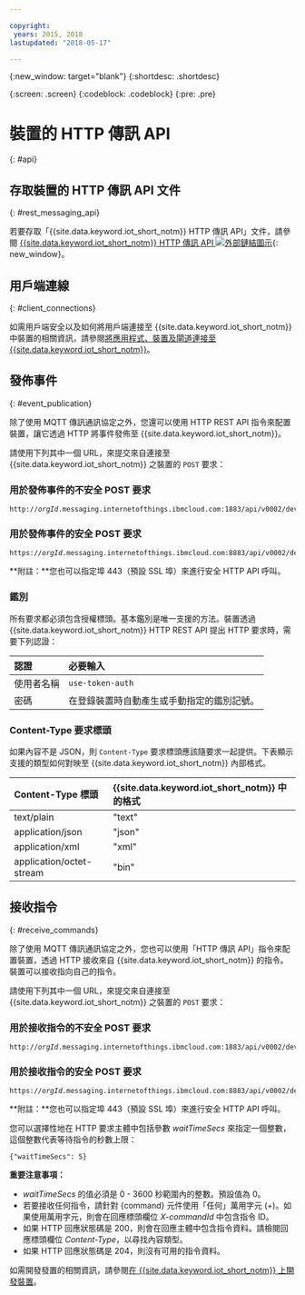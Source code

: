 ```yaml
---

copyright:
 years: 2015, 2018
lastupdated: "2018-05-17"

---
```


{:new_window: target="blank"}
{:shortdesc: .shortdesc}

{:screen: .screen}
{:codeblock: .codeblock}
{:pre: .pre}

# 裝置的 HTTP 傳訊 API
{: #api}


## 存取裝置的 HTTP 傳訊 API 文件
{: #rest_messaging_api}

若要存取「{{site.data.keyword.iot_short_notm}} HTTP 傳訊 API」文件，請參閱 [{{site.data.keyword.iot_short_notm}} HTTP 傳訊 API ![外部鏈結圖示](../../../icons/launch-glyph.svg)](https://docs.internetofthings.ibmcloud.com/apis/swagger/v0002/http-messaging.html){: new_window}。


## 用戶端連線
{: #client_connections}

如需用戶端安全以及如何將用戶端連接至 {{site.data.keyword.iot_short_notm}} 中裝置的相關資訊，請參閱[將應用程式、裝置及閘道連接至 {{site.data.keyword.iot_short_notm}}](../reference/security/connect_devices_apps_gw.html)。

## 發佈事件 
{: #event_publication}

除了使用 MQTT 傳訊通訊協定之外，您還可以使用 HTTP REST API 指令來配置裝置，讓它透過 HTTP 將事件發佈至 {{site.data.keyword.iot_short_notm}}。

請使用下列其中一個 URL，來提交來自連接至 {{site.data.keyword.iot_short_notm}} 之裝置的 ``POST`` 要求：

### 用於發佈事件的不安全 POST 要求

<pre class="pre"><code class="hljs">http://<var class="keyword varname">orgId</var>.messaging.internetofthings.ibmcloud.com:1883/api/v0002/device/types/<var class="keyword varname">typeId</var>/devices/<var class="keyword varname">deviceId</var>/events/<var class="keyword varname">eventId</var></code></pre>

### 用於發佈事件的安全 POST 要求

<pre class="pre"><code class="hljs">https://<var class="keyword varname">orgId</var>.messaging.internetofthings.ibmcloud.com:8883/api/v0002/device/types/<var class="keyword varname">typeId</var>/devices/<var class="keyword varname">deviceId</var>/events/<var class="keyword varname">eventId</var></code></pre>

**附註：**您也可以指定埠 443（預設 SSL 埠）來進行安全 HTTP API 呼叫。

### 鑑別

所有要求都必須包含授權標頭。基本鑑別是唯一支援的方法。裝置透過 {{site.data.keyword.iot_short_notm}} HTTP REST API 提出 HTTP 要求時，需要下列認證：

|認證|必要輸入|
|:---|:---|
|使用者名稱|`use-token-auth`
|密碼|在登錄裝置時自動產生或手動指定的鑑別記號。





### Content-Type 要求標頭

如果內容不是 JSON，則 `Content-Type` 要求標頭應該隨要求一起提供。下表顯示支援的類型如何對映至 {{site.data.keyword.iot_short_notm}} 內部格式。

|Content-Type 標頭|{{site.data.keyword.iot_short_notm}} 中的格式|
|:---|:---|
|text/plain|"text"
|application/json|"json"
|application/xml|"xml"
|application/octet-stream|"bin"




## 接收指令
{: #receive_commands}

除了使用 MQTT 傳訊通訊協定之外，您也可以使用「HTTP 傳訊 API」指令來配置裝置，透過 HTTP 接收來自 {{site.data.keyword.iot_short_notm}} 的指令。裝置可以接收指向自己的指令。

請使用下列其中一個 URL，來提交來自連接至 {{site.data.keyword.iot_short_notm}} 之裝置的 ``POST`` 要求：

### 用於接收指令的不安全 POST 要求

<pre class="pre"><code class="hljs">http://<var class="keyword varname">orgId</var>.messaging.internetofthings.ibmcloud.com:1883/api/v0002/device/types/<var class="keyword varname">typeId</var>/devices/<var class="keyword varname">deviceId</var>/commands/<var class="keyword varname">command</var>/request</code></pre>

### 用於接收指令的安全 POST 要求

<pre class="pre"><code class="hljs">https://<var class="keyword varname">orgId</var>.messaging.internetofthings.ibmcloud.com:8883/api/v0002/device/types/<var class="keyword varname">typeId</var>/devices/<var class="keyword varname">deviceId</var>/commands/<var class="keyword varname">command</var>/request</code></pre>

**附註：**您也可以指定埠 443（預設 SSL 埠）來進行安全 HTTP API 呼叫。

您可以選擇性地在 HTTP 要求主體中包括參數 *waitTimeSecs* 來指定一個整數，這個整數代表等待指令的秒數上限：
<pre class="pre"><code class="hljs">{"waitTimeSecs": 5} </code></pre>


**重要注意事項：**
- *waitTimeSecs* 的值必須是 0 - 3600 秒範圍內的整數。預設值為 0。
- 若要接收任何指令，請針對 {command} 元件使用「任何」萬用字元 (+)。如果使用萬用字元，則會在回應標頭欄位 *X-commandId* 中包含指令 ID。
- 如果 HTTP 回應狀態碼是 200，則會在回應主體中包含指令資料。請檢閱回應標頭欄位 *Content-Type*，以尋找內容類型。
- 如果 HTTP 回應狀態碼是 204，則沒有可用的指令資料。


如需開發發置的相關資訊，請參閱[在 {{site.data.keyword.iot_short_notm}} 上開發裝置](../devices/device_dev_index.html)。
